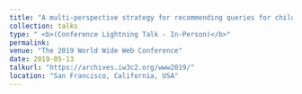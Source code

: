 ```yaml
---
title: "A multi-perspective strategy for recommending queries for children"
collection: talks
type: " <b>(Conference Lightning Talk - In-Person)</b>"
permalink:
venue: "The 2019 World Wide Web Conference"
date: 2019-05-13
talkurl: "https://archives.iw3c2.org/www2019/"
location: "San Francisco, California, USA"
---
```

